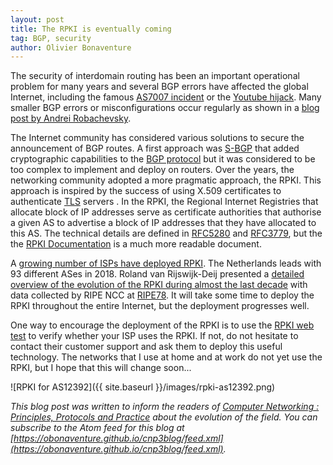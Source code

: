 ```yaml
---
layout: post
title: The RPKI is eventually coming
tag: BGP, security
author: Olivier Bonaventure
---
```


The security of interdomain routing has been an important operational problem
for many years and several BGP errors have affected the global Internet, including the famous [AS7007 incident](https://en.wikipedia.org/wiki/AS_7007_incident) or the [Youtube hijack](https://www.ripe.net/publications/news/industry-developments/youtube-hijacking-a-ripe-ncc-ris-case-study). Many smaller BGP errors or misconfigurations occur regularly as shown in a [blog post by Andrei Robachevsky](https://www.manrs.org/2019/02/routing-security-getting-better-but-no-reason-to-rest/).


The Internet community has considered various solutions to secure the announcement of BGP routes. A first approach was [S-BGP](https://ieeexplore.ieee.org/document/839934) that added cryptographic capabilities to the [BGP protocol](https://www.computer-networking.info/2nd/html/protocols/bgp.html) but it was considered to be too complex to implement and deploy on routers. Over the years, the networking community adopted a more pragmatic approach, the RPKI. This approach is inspired by the success of using X.509 certificates to authenticate [TLS](https://www.computer-networking.info/2nd/html/protocols/tls.html) servers . In the RPKI, the Regional Internet Registries that allocate block of IP addresses serve as certificate authorities that authorise a given AS to advertise a block of IP addresses that they have allocated to this AS. The technical details are defined in [RFC5280](https://tools.ietf.org/html/rfc5280) and [RFC3779](https://tools.ietf.org/html/rfc3779), but the the [RPKI Documentation](https://rpki.readthedocs.io/en/latest/) is a much more readable document.

A [growing number of ISPs have deployed RPKI](https://blog.benjojo.co.uk/post/state-of-rpki-in-2018). The Netherlands leads with 93 different ASes in 2018. Roland van Rijswijk-Deij presented a [detailed overview of the evolution of the RPKI during almost the last decade](https://ripe78.ripe.net/presentations/145-20190524-RIPE-78-Ziggy.pdf) with data collected by RIPE NCC at [RIPE78](https://ripe78.ripe.net/).  It will take some time to deploy the RPKI throughout the entire Internet, but the deployment progresses well.

One way to encourage the deployment of the RPKI is to use the [RPKI web test](http://sg-pub.ripe.net/jasper/rpki-web-test) to verify whether your ISP uses the RPKI. If not, do not hesitate to contact their customer support and ask them to deploy this useful technology. The networks that I use at home and at work do not yet use the RPKI, but I hope that this will change soon...

![RPKI for AS12392]({{ site.baseurl }}/images/rpki-as12392.png)



*This blog post was written to inform the readers of [Computer Networking : Principles, Protocols and Practice](https://www.computer-networking.info) about the evolution of the field. You can subscribe to the Atom feed for this blog at [https://obonaventure.github.io/cnp3blog/feed.xml](https://obonaventure.github.io/cnp3blog/feed.xml).*